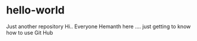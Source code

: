 # hello-world
Just another repository
Hi.. Everyone
Hemanth here .... just getting to know how to use Git Hub
